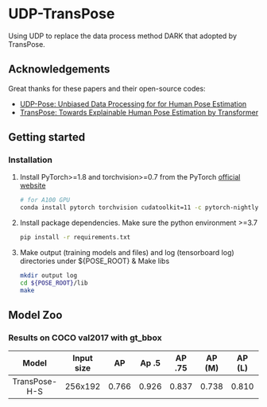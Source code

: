 # UDP-TransPose

Using UDP to replace the data process method DARK that adopted by TransPose.

## Acknowledgements

Great thanks for these papers and their open-source codes:

+ [UDP-Pose: Unbiased Data Processing for  for Human Pose Estimation](https://github.com/HuangJunJie2017/UDP-Pose)
+ [TransPose: Towards Explainable Human Pose Estimation by Transformer](https://github.com/yangsenius/TransPose)





## Getting started

### Installation

1. Install PyTorch>=1.8 and torchvision>=0.7 from the PyTorch [official website](https://pytorch.org/get-started/locally/)

   ```bash
   # for A100 GPU
   conda install pytorch torchvision cudatoolkit=11 -c pytorch-nightly
   ```

   

2. Install package dependencies. Make sure the python environment >=3.7

   ```bash
   pip install -r requirements.txt
   ```

3. Make output (training models and files) and log (tensorboard log) directories under ${POSE_ROOT} & Make libs

   ```bash
   mkdir output log
   cd ${POSE_ROOT}/lib
   make
   ```

   

## Model Zoo

### Results on COCO val2017 with gt_bbox

|     Model     | Input size | AP    | Ap .5 | AP .75 | AP (M) | AP (L) |  AR   | AR .5 | AR .75 | AR (M) | AR (L) |
| :-----------: | :--------: | ----- | ----- | :----: | :----: | :----: | :---: | :---: | :----: | :----: | :----: |
| TransPose-H-S |  256x192   | 0.766 | 0.926 | 0.837  | 0.738  | 0.810  | 0.791 | 0.934 | 0.850  | 0.760  | 0.840  |
